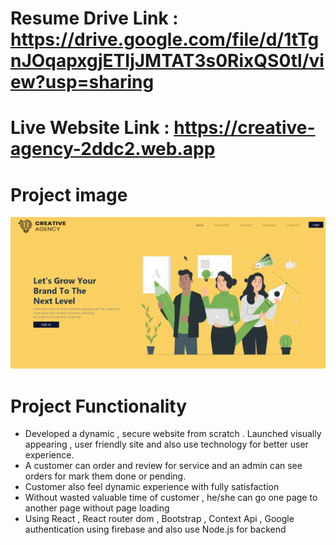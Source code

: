# Resume Drive Link : https://drive.google.com/file/d/1tTgnJOqapxgjETIjJMTAT3s0RixQS0tl/view?usp=sharing
# Live Website Link : https://creative-agency-2ddc2.web.app

# Project image
<img src = "src/images/Home-read-me.jpg">

# Project Functionality
<ul>
  <li>Developed a dynamic , secure website from scratch . Launched visually appearing , user friendly site and also use technology for better user experience.</li>
  <li>A customer can order and review for service and an admin can see orders for mark them done or pending.</li>
  <li>Customer also feel dynamic experience with fully satisfaction</li>
  <li>Without wasted valuable time of customer , he/she can go one page to another page without page loading</li>
  <li>Using React , React router dom , Bootstrap , Context Api , Google authentication using firebase and also use Node.js for backend</li>
</ul>
